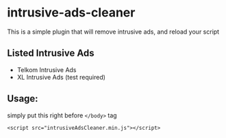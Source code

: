 # intrusive-ads-cleaner
This is a simple plugin that will remove intrusive ads, and reload your script

Listed Intrusive Ads
--------------------
- Telkom Intrusive Ads
- XL Intrusive Ads (test required) 
 
Usage:
------
simply put this right before `</body>` tag
```
<script src="intrusiveAdsCleaner.min.js"></script>
```